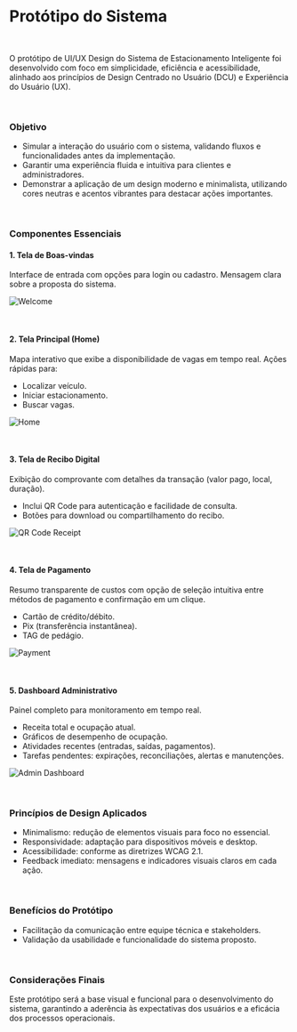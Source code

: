 # Protótipo do Sistema

<br/>

O protótipo de UI/UX Design do Sistema de Estacionamento Inteligente foi desenvolvido com foco em simplicidade, eficiência e acessibilidade, alinhado aos princípios de Design Centrado no Usuário (DCU) e Experiência do Usuário (UX).

<br/>

### Objetivo
* Simular a interação do usuário com o sistema, validando fluxos e funcionalidades antes da implementação.
* Garantir uma experiência fluida e intuitiva para clientes e administradores.
* Demonstrar a aplicação de um design moderno e minimalista, utilizando cores neutras e acentos vibrantes para destacar ações importantes.

<br/>

### Componentes Essenciais
#### 1. Tela de Boas-vindas
Interface de entrada com opções para login ou cadastro. Mensagem clara sobre a proposta do sistema.

![Welcome](https://github.com/user-attachments/assets/65aa73f4-53a4-4692-b28f-4919f2055759)

<br/>

#### 2. Tela Principal (Home)
Mapa interativo que exibe a disponibilidade de vagas em tempo real. Ações rápidas para:

* Localizar veículo.
* Iniciar estacionamento.
* Buscar vagas.

![Home](https://github.com/user-attachments/assets/cd741181-490f-42f7-8df4-e20dec0e60c7)

<br/>

#### 3. Tela de Recibo Digital
Exibição do comprovante com detalhes da transação (valor pago, local, duração).

* Inclui QR Code para autenticação e facilidade de consulta.
* Botões para download ou compartilhamento do recibo.

![QR Code Receipt](https://github.com/user-attachments/assets/e0894415-168a-4707-812d-697246811603)

<br/>

#### 4. Tela de Pagamento
Resumo transparente de custos com opção de seleção intuitiva entre métodos de pagamento e confirmação em um clique.

* Cartão de crédito/débito.
* Pix (transferência instantânea).
* TAG de pedágio.

![Payment](https://github.com/user-attachments/assets/3e483a68-2856-4d67-b543-465052664af7)

<br/>

#### 5. Dashboard Administrativo
Painel completo para monitoramento em tempo real.

* Receita total e ocupação atual.
* Gráficos de desempenho de ocupação.
* Atividades recentes (entradas, saídas, pagamentos).
* Tarefas pendentes: expirações, reconciliações, alertas e manutenções.

![Admin Dashboard](https://github.com/user-attachments/assets/0542eaab-0131-4de0-b87f-7b2ff0cfce16)

<br/>

### Princípios de Design Aplicados
* Minimalismo: redução de elementos visuais para foco no essencial.
* Responsividade: adaptação para dispositivos móveis e desktop.
* Acessibilidade: conforme as diretrizes WCAG 2.1.
* Feedback imediato: mensagens e indicadores visuais claros em cada ação.

<br/>

### Benefícios do Protótipo
* Facilitação da comunicação entre equipe técnica e stakeholders.
* Validação da usabilidade e funcionalidade do sistema proposto.

<br/>

### Considerações Finais
Este protótipo será a base visual e funcional para o desenvolvimento do sistema, garantindo a aderência às expectativas dos usuários e a eficácia dos processos operacionais.
